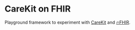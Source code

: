 CareKit on FHIR
===============

Playground framework to experiment with [CareKit](http://carekit.org) and [🔥FHIR](http://hl7.org/fhir).
